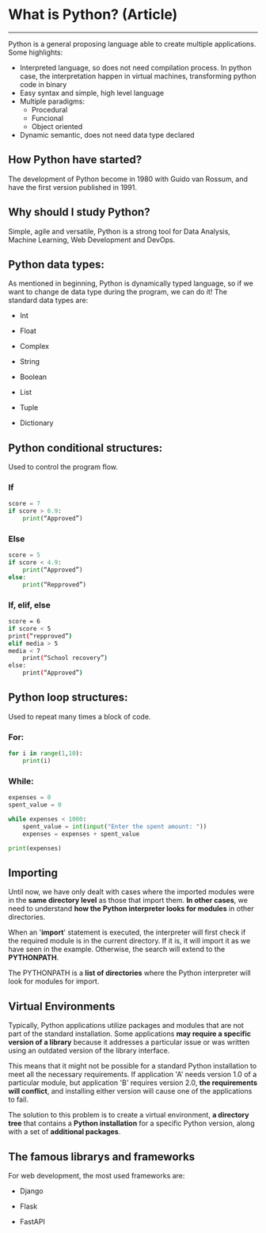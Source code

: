# What is Python? (Article)

---

Python is a general proposing language able to create multiple applications. Some highlights:

- Interpreted language, so does not need compilation process. In python case, the interpretation happen in virtual machines, transforming python code in binary
- Easy syntax and simple, high level language
- Multiple paradigms:
    - Procedural
    - Funcional
    - Object oriented
- Dynamic semantic, does not need data type declared

## How Python have started?

The development of Python become in 1980 with Guido van Rossum, and have the first version published in 1991.  

## Why should I study Python?

Simple, agile and versatile, Python is a strong tool for Data Analysis, Machine Learning, Web Development and DevOps.  

## Python data types:

As mentioned in beginning, Python is dynamically typed language, so if we want to change de data type during the program, we can do it! The standard data types are: 

- Int
- Float
- Complex
- String

- Boolean
- List
- Tuple
- Dictionary

## Python conditional structures:

Used to control the program flow. 

### If

```python
score = 7
if score > 6.9:
	print(“Approved”)
```

### Else

```python
score = 5
if score < 4.9:
	print(“Approved”)
else:
    print(“Repproved”)
```

### If, elif, else

```bash
score = 6
if score < 5
print(“repproved”)
elif media > 5
media < 7
    print(“School recovery”)
else:
    print(“Approved”)
```

## Python loop structures:

Used to repeat many times a block of code. 

### For:

```python
for i in range(1,10):
    print(i)
```

### While:

```python
expenses = 0
spent_value = 0

while expenses < 1000:
    spent_value = int(input("Enter the spent amount: "))
    expenses = expenses + spent_value

print(expenses)
```

## Importing

Until now, we have only dealt with cases where the imported modules were in the **same directory level** as those that import them. **In other cases**, we need to understand **how the Python interpreter looks for modules** in other directories.

When an '**import**' statement is executed, the interpreter will first check if the required module is in the current directory. If it is, it will import it as we have seen in the example. Otherwise, the search will extend to the **PYTHONPATH**.

The PYTHONPATH is a **list of directories** where the Python interpreter will look for modules for import.

## Virtual Environments

Typically, Python applications utilize packages and modules that are not part of the standard installation. Some applications **may require a specific version of a library** because it addresses a particular issue or was written using an outdated version of the library interface.

This means that it might not be possible for a standard Python installation to meet all the necessary requirements. If application 'A' needs version 1.0 of a particular module, but application 'B' requires version 2.0, **the requirements will conflict**, and installing either version will cause one of the applications to fail.

The solution to this problem is to create a virtual environment, **a directory tree** that contains a **Python installation** for a specific Python version, along with a set of **additional packages**.

## The famous librarys and frameworks

For web development, the most used frameworks are:

- Django

- Flask

- FastAPI